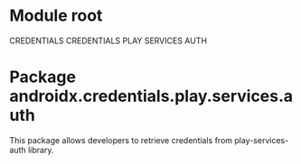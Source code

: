 # Module root

CREDENTIALS CREDENTIALS PLAY SERVICES AUTH

# Package androidx.credentials.play.services.auth

This package allows developers to retrieve credentials from play-services-auth library.
